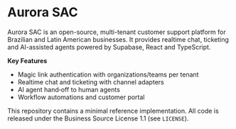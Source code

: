 # Aurora SAC

Aurora SAC is an open-source, multi-tenant customer support platform for
Brazilian and Latin American businesses. It provides realtime chat, ticketing
and AI-assisted agents powered by Supabase, React and TypeScript.

**Key Features**

- Magic link authentication with organizations/teams per tenant
- Realtime chat and ticketing with channel adapters
- AI agent hand‑off to human agents
- Workflow automations and customer portal

This repository contains a minimal reference implementation. All code is
released under the Business Source License 1.1 (see `LICENSE`).
